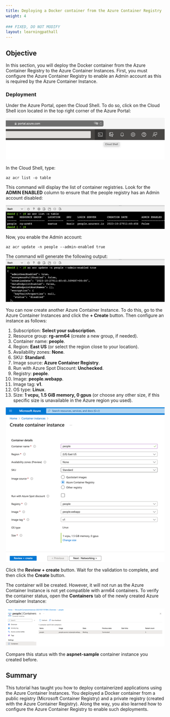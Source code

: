 ```yaml
---
title: Deploying a Docker container from the Azure Container Registry
weight: 4

### FIXED, DO NOT MODIFY
layout: learningpathall
---
```


## Objective
In this section, you will deploy the Docker container from the Azure Container Registry to the Azure Container Instances. First, you must configure the Azure Container Registry to enable an Admin account as this is required by the Azure Container Instance. 

### Deployment
Under the Azure Portal, open the Cloud Shell. To do so, click on the Cloud Shell icon located in the top right corner of the Azure Portal:

![Azure#left](figures/09.png)

In the Cloud Shell, type:
```console
az acr list -o table
```

This command will display the list of container registries. Look for the **ADMIN ENABLED** column to ensure that the people registry has an Admin account disabled:

![Azure#left](figures/10.png)

Now, you enable the Admin account:

```console
az acr update -n people --admin-enabled true
```

The command will generate the following output:
![Azure#left](figures/11.png)

You can now create another Azure Container Instance. To do this, go to the Azure Container Instances and click the **+ Create** button. Then configure an instance as follows:
1.	Subscription: **Select your subscription**.
2.	Resource group: **rg-arm64** (create a new group, if needed).
3.	Container name: **people**.
4.	Region: **East US** (or select the region close to your location).
5.	Availability zones: **None**.
6.	SKU: **Standard**.
7.	Image source: **Azure Container Registry**.
8.	Run with Azure Spot Discount: **Unchecked**.
9.	Registry: **people**.
10.	Image: **people.webapp**.
11.	Image tag: **v1**.
12.	OS type: **Linux**.
13.	Size: **1 vcpu, 1.5 GiB memory, 0 gpus** (or choose any other size, if this specific size is unavailable in the Azure region you used).

![Azure#left](figures/12.png)

Click the **Review + create** button. Wait for the validation to complete, and then click the **Create** button.

The container will be created. However, it will not run as the Azure Container Instance is not yet compatible with arm64 containers. To verify the container status, open the **Containers** tab of the newly created Azure Container Instance:

![Azure#left](figures/13.png)

Compare this status with the **aspnet-sample** container instance you created before.

## Summary
This tutorial has taught you how to deploy containerized applications using the Azure Container Instances. You deployed a Docker container from a public registry (Microsoft Container Registry) and a private registry (created with the Azure Container Registry). Along the way, you also learned how to configure the Azure Container Registry to enable such deployments.
